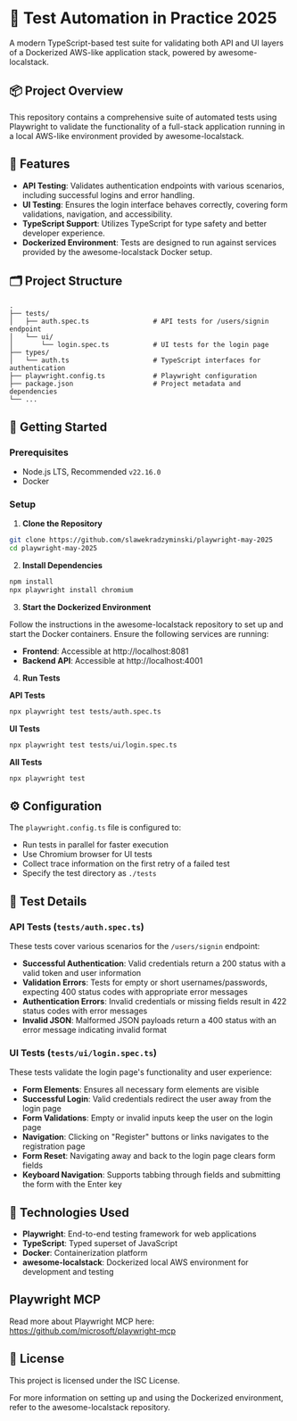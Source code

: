 # 🧪 Test Automation in Practice 2025

A modern TypeScript-based test suite for validating both API and UI layers of a Dockerized AWS-like application stack, powered by awesome-localstack.

## 📦 Project Overview

This repository contains a comprehensive suite of automated tests using Playwright to validate the functionality of a full-stack application running in a local AWS-like environment provided by awesome-localstack.

## 🔧 Features

- **API Testing**: Validates authentication endpoints with various scenarios, including successful logins and error handling.
- **UI Testing**: Ensures the login interface behaves correctly, covering form validations, navigation, and accessibility.
- **TypeScript Support**: Utilizes TypeScript for type safety and better developer experience.
- **Dockerized Environment**: Tests are designed to run against services provided by the awesome-localstack Docker setup.

## 🗂️ Project Structure

```
.
├── tests/
│   ├── auth.spec.ts                # API tests for /users/signin endpoint
│   └── ui/
│       └── login.spec.ts           # UI tests for the login page
├── types/
│   └── auth.ts                     # TypeScript interfaces for authentication
├── playwright.config.ts            # Playwright configuration
├── package.json                    # Project metadata and dependencies
└── ...
```

## 🚀 Getting Started

### Prerequisites

- Node.js LTS, Recommended `v22.16.0`
- Docker

### Setup

1. **Clone the Repository**

```bash
git clone https://github.com/slawekradzyminski/playwright-may-2025
cd playwright-may-2025
```

2. **Install Dependencies**

```bash
npm install
npx playwright install chromium
```

3. **Start the Dockerized Environment**

Follow the instructions in the awesome-localstack repository to set up and start the Docker containers. Ensure the following services are running:

- **Frontend**: Accessible at http://localhost:8081
- **Backend API**: Accessible at http://localhost:4001

4. **Run Tests**

**API Tests**

```bash
npx playwright test tests/auth.spec.ts
```

**UI Tests**

```bash
npx playwright test tests/ui/login.spec.ts
```

**All Tests**

```bash
npx playwright test
```

## ⚙️ Configuration

The `playwright.config.ts` file is configured to:

- Run tests in parallel for faster execution
- Use Chromium browser for UI tests
- Collect trace information on the first retry of a failed test
- Specify the test directory as `./tests`

## 🧪 Test Details

### API Tests (`tests/auth.spec.ts`)

These tests cover various scenarios for the `/users/signin` endpoint:

- **Successful Authentication**: Valid credentials return a 200 status with a valid token and user information
- **Validation Errors**: Tests for empty or short usernames/passwords, expecting 400 status codes with appropriate error messages
- **Authentication Errors**: Invalid credentials or missing fields result in 422 status codes with error messages
- **Invalid JSON**: Malformed JSON payloads return a 400 status with an error message indicating invalid format

### UI Tests (`tests/ui/login.spec.ts`)

These tests validate the login page's functionality and user experience:

- **Form Elements**: Ensures all necessary form elements are visible
- **Successful Login**: Valid credentials redirect the user away from the login page
- **Form Validations**: Empty or invalid inputs keep the user on the login page
- **Navigation**: Clicking on "Register" buttons or links navigates to the registration page
- **Form Reset**: Navigating away and back to the login page clears form fields
- **Keyboard Navigation**: Supports tabbing through fields and submitting the form with the Enter key

## 🧰 Technologies Used

- **Playwright**: End-to-end testing framework for web applications
- **TypeScript**: Typed superset of JavaScript
- **Docker**: Containerization platform
- **awesome-localstack**: Dockerized local AWS environment for development and testing

## Playwright MCP

Read more about Playwright MCP here: https://github.com/microsoft/playwright-mcp

## 📝 License

This project is licensed under the ISC License.

For more information on setting up and using the Dockerized environment, refer to the awesome-localstack repository.